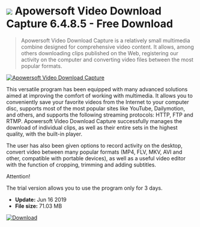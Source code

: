 # ![](https://cdn.softexe.net/static/icon/6/apowersoft-video-download-capture-9375.png) Apowersoft Video Download Capture 6.4.8.5 - Free Download

> Apowersoft Video Download Capture is a relatively small multimedia combine designed for comprehensive video content. It allows, among others downloading clips published on the Web, registering our activity on the computer and converting video files between the most popular formats.

[![Apowersoft Video Download Capture](https://gallery.dpcdn.pl/imgc/Tools/57954/g_-_420x350_1.5_-_x20150331002340_0.png)](https://softexe.net/win/internet/file-downloader/apowersoft-video-download-capture:acge.html)

This versatile program has been equipped with many advanced solutions aimed at improving the comfort of working with multimedia. It allows you to conveniently save your favorite videos from the Internet to your computer disc, supports most of the most popular sites like YouTube, Dailymotion, and others, and supports the following streaming protocols: HTTP, FTP and RTMP. Apowersoft Video Download Capture successfully manages the download of individual clips, as well as their entire sets in the highest quality, with the built-in player.
 
 The user has also been given options to record activity on the desktop, convert video between many popular formats (MP4, FLV, MKV, AVI and other, compatible with portable devices), as well as a useful video editor with the function of cropping, trimming and adding subtitles.
 
 Attention!
 
 The trial version allows you to use the program only for 3 days.


- **Update:** Jun 16 2019
- **File size:** 71.03 MB

[![Download](https://cdn.softexe.net/static/img/download.png)](https://softexe.net/win/internet/file-downloader/apowersoft-video-download-capture:acge.html)

